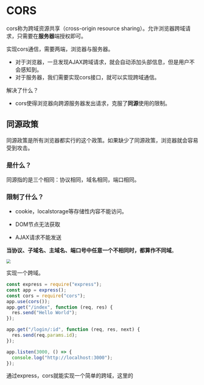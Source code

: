 # CORS

cors称为跨域资源共享（cross-origin resource sharing）。允许浏览器跨域请求，只需要在**服务器**端授权即可。

实现cors通信，需要两端，浏览器与服务器。

- 对于浏览器，一旦发现AJAX跨域请求，就会自动添加头部信息，但是用户不会感知到。
- 对于服务器，我们需要实现cors接口，就可以实现跨域通信。

解决了什么？

- cors使得浏览器向跨源服务器发出请求，克服了**同源**使用的限制。

## 同源政策

同源政策是所有浏览器都实行的这个政策。如果缺少了同源政策，浏览器就会容易受到攻击。

### 是什么？

同源指的是三个相同：协议相同，域名相同，端口相同。

### 限制了什么？

- cookie，localstorage等存储性内容不能访问。

- DOM节点无法获取

- AJAX请求不能发送

**当协议、子域名、主域名、端口号中任意一个不相同时，都算作不同域**。

<img src="https://user-gold-cdn.xitu.io/2018/5/23/1638b3579dde630e?imageslim" style="zoom:67%;" />

实现一个跨域。

```js
const express = require("express");
const app = express();
const cors = require("cors");
app.use(cors());
app.get("/index", function (req, res) {
  res.send("Hello World");
});

app.get("/login/:id", function (req, res, next) {
  res.send(req.params.id);
});

app.listen(3000, () => {
  console.log("http://localhost:3000");
});
```

通过express，cors就能实现一个简单的跨域，这里的

